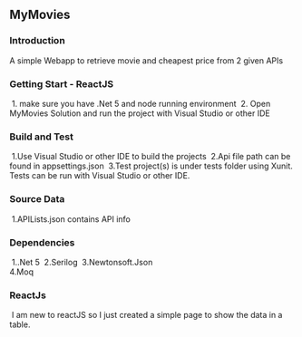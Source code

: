 ## MyMovies
### Introduction

A simple Webapp to retrieve movie and cheapest price from 2 given APIs

### Getting Start - ReactJS

​    1. make sure you have .Net 5 and node running environment
​    2. Open MyMovies Solution and run the project with Visual Studio or other IDE

### Build and Test

​    1.Use Visual Studio or other IDE to build the projects
​    2.Api file path can be found in appsettings.json
​    3.Test project(s) is under tests folder using Xunit. Tests can be run with Visual Studio or other IDE.

### Source Data

​    1.APILists.json contains API info

### Dependencies

​    1..Net 5
​    2.Serilog
​    3.Newtonsoft.Json  
​    4.Moq

### ReactJs

​    I am new to reactJS so I just created a simple page to show the data in a table.